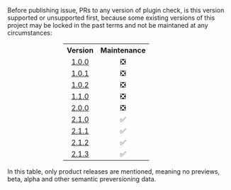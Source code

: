 Before publishing issue, PRs to any version of plugin check, is this version supported or unsupported first, because some existing versions of this project may be locked in the past terms and not be maintaned at any circumstances:

<div align="center">
    <table style="text-align: center; width: 50%;">
      <tr>
        <th style="text-align: center">Version</th>
        <th style="text-align: center">Maintenance</th>
      </tr>
      <tr>
        <td style="text-align: center"><a href="https://github.com/Falcion/UNITADE.md/tree/1.0.0">1.0.0</a></td>
        <td style="text-align: center" align="center">❎</td>
      </tr>
      <tr>
        <td style="text-align: center"><a href="https://github.com/Falcion/UNITADE.md/tree/1.0.1">1.0.1</a></td>
        <td style="text-align: center" align="center">❎</td>
      </tr>
      <tr>
        <td style="text-align: center"><a href="https://github.com/Falcion/UNITADE.md/tree/1.0.2">1.0.2</a></td>
        <td style="text-align: center" align="center">❎</td>
      </tr>
      <tr>
        <td style="text-align: center"><a href="https://github.com/Falcion/UNITADE.md/tree/1.1.0">1.1.0</a></td>
        <td style="text-align: center">❎</td>
      </tr>
      <tr>
        <td style="text-align: center"><a href="https://github.com/Falcion/UNITADE.md/tree/2.0.0">2.0.0</a></td>
        <td style="text-align: center" align="center">❎</td>
      </tr>
      <tr>
        <td style="text-align: center"><a href="https://github.com/Falcion/UNITADE.md/tree/2.1.0">2.1.0</a></td>
        <td style="text-align: center" align="center">✅</td>
      </tr>
      <tr>
        <td style="text-align: center"><a href="https://github.com/Falcion/UNITADE.md/tree/2.1.1">2.1.1</a></td>
        <td style="text-align: center" align="center">✅</td>
      </tr>
      <tr>
        <td style="text-align: center"><a href="https://github.com/Falcion/UNITADE.md/tree/2.1.2">2.1.2</a></td>
        <td style="text-align: center" align="center">✅</td>
      </tr>
      <tr>
        <td style="text-align: center"><a href="https://github.com/Falcion/UNITADE.md/tree/2.1.3">2.1.3</a></td>
        <td style="text-align: center" align="center">✅</td>
      </tr>
    </table>
</div>

In this table, only product releases are mentioned, meaning no previews, beta, alpha and other semantic preversioning data.
